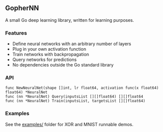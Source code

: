 ## GopherNN

A small Go deep learning library, written for learning purposes.

### Features
- Define neural networks with an arbitrary number of layers
- Plug in your own activation function
- Train networks with backpropagation
- Query networks for predictions
- No dependencies outside the Go standard library


### API
```
func NewNeuralNet(shape []int, lr float64, activation func(x float64) float64) *NeuralNet
func (nn *NeuralNet) Query(inputsList [][]float64) [][]float64
func (nn *NeuralNet) Train(inputsList, targetsList [][]float64)

```

### Examples
See the [examples/](./examples) folder for XOR and MNIST runnable demos.
